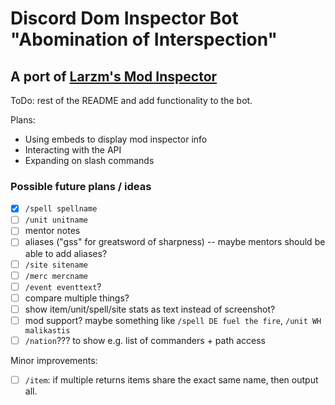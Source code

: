 # Discord Dom Inspector Bot "Abomination of Interspection"

## A port of [Larzm's Mod Inspector](https://larzm42.github.io/dom5inspector/)

ToDo: rest of the README and add functionality to the bot.

Plans:
- Using embeds to display mod inspector info
- Interacting with the API 
- Expanding on slash commands

### Possible future plans / ideas

- [x] `/spell spellname`
- [ ] `/unit unitname`
- [ ] mentor notes
- [ ] aliases ("gss" for greatsword of sharpness) -- maybe mentors should be able to add aliases?
- [ ] `/site sitename`
- [ ] `/merc mercname`
- [ ] `/event eventtext`?
- [ ] compare multiple things?
- [ ] show item/unit/spell/site stats as text instead of screenshot?
- [ ] mod support? maybe something like `/spell DE fuel the fire`, `/unit WH malikastis`
- [ ] `/nation`??? to show e.g. list of commanders + path access

Minor improvements:
- [ ] `/item`: if multiple returns items share the exact same name, then output all.
